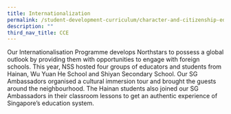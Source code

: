```yaml
---
title: Internationalization
permalink: /student-development-curriculum/character-and-citizenship-education/internationalization/
description: ""
third_nav_title: CCE
---
```

<p>Our Internationalisation Programme develops Northstars to possess a global outlook by providing them with opportunities to engage with foreign schools. This year, NSS hosted four groups of educators and students from Hainan, Wu Yuan He School and Shiyan Secondary School. Our SG Ambassadors organised a cultural immersion tour and brought the guests around the neighbourhood. The Hainan students also joined our SG Ambassadors in their classroom lessons to get an authentic experience of Singapore&rsquo;s education system.</p>